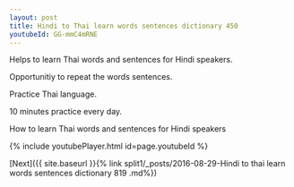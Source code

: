 ```yaml
---
layout: post
title: Hindi to Thai learn words sentences dictionary 450 
youtubeId: GG-mmC4mRNE
---
```

 
 
Helps to learn Thai words and sentences for Hindi speakers.

Opportunitiy to repeat the words sentences. 

Practice Thai language. 
 
10 minutes practice every day. 
 
How to learn Thai words and sentences for Hindi speakers 
 
{% include youtubePlayer.html id=page.youtubeId %}
 
 
[Next]({{ site.baseurl }}{% link  split1/_posts/2016-08-29-Hindi to thai learn words sentences dictionary 819 .md%})
 
